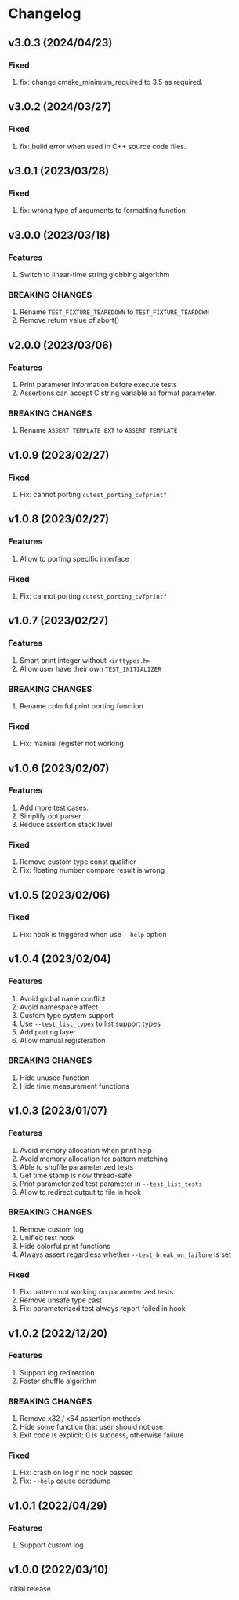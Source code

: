# Changelog

## v3.0.3 (2024/04/23)

### Fixed
1. fix: change cmake_minimum_required to 3.5 as required.


## v3.0.2 (2024/03/27)

### Fixed
1. fix: build error when used in C++ source code files.


## v3.0.1 (2023/03/28)

### Fixed
1. fix: wrong type of arguments to formatting function


## v3.0.0 (2023/03/18)

### Features
1. Switch to linear-time string globbing algorithm

### BREAKING CHANGES
1. Rename `TEST_FIXTURE_TEAREDOWN` to `TEST_FIXTURE_TEARDOWN`
2. Remove return value of abort()


## v2.0.0 (2023/03/06)

### Features
1. Print parameter information before execute tests
2. Assertions can accept C string variable as format parameter.

### BREAKING CHANGES
1. Rename `ASSERT_TEMPLATE_EXT` to `ASSERT_TEMPLATE`


## v1.0.9 (2023/02/27)

### Fixed
1. Fix: cannot porting `cutest_porting_cvfprintf`


## v1.0.8 (2023/02/27)

### Features
1. Allow to porting specific interface

### Fixed
1. Fix: cannot porting `cutest_porting_cvfprintf`


## v1.0.7 (2023/02/27)

### Features
1. Smart print integer without `<inttypes.h>`
2. Allow user have their own `TEST_INITIALIZER`

### BREAKING CHANGES
1. Rename colorful print porting function

### Fixed
1. Fix: manual register not working


## v1.0.6 (2023/02/07)

### Features
1. Add more test cases.
2. Simplify opt parser
3. Reduce assertion stack level

### Fixed
1. Remove custom type const qualifier
2. Fix: floating number compare result is wrong


## v1.0.5 (2023/02/06)

### Fixed
1. Fix: hook is triggered when use `--help` option


## v1.0.4 (2023/02/04)

### Features
1. Avoid global name conflict
2. Avoid namespace affect
3. Custom type system support
4. Use `--test_list_types` to list support types
5. Add porting layer
6. Allow manual registeration

### BREAKING CHANGES
1. Hide unused function
2. Hide time measurement functions


## v1.0.3 (2023/01/07)

### Features
1. Avoid memory allocation when print help
2. Avoid memory allocation for pattern matching
3. Able to shuffle parameterized tests
4. Get time stamp is now thread-safe
5. Print parameterized test parameter in `--test_list_tests`
6. Allow to redirect output to file in hook

### BREAKING CHANGES
1. Remove custom log
2. Unified test hook
3. Hide colorful print functions
4. Always assert regardless whether `--test_break_on_failure` is set

### Fixed
1. Fix: pattern not working on parameterized tests
2. Remove unsafe type cast
3. Fix: parameterized test always report failed in hook


## v1.0.2 (2022/12/20)

### Features
1. Support log redirection
2. Faster shuffle algorithm

### BREAKING CHANGES
1. Remove x32 / x64 assertion methods
2. Hide some function that user should not use
3. Exit code is explicit: 0 is success, otherwise failure

### Fixed
1. Fix: crash on log if no hook passed
2. Fix: `--help` cause coredump


## v1.0.1 (2022/04/29)

### Features
1. Support custom log


## v1.0.0 (2022/03/10)

Initial release
